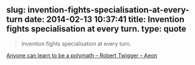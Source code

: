 slug: invention-fights-specialisation-at-every-turn
date: 2014-02-13 10:37:41
title: Invention fights specialisation at every turn.
type: quote
---

> Invention fights specialisation at every turn.

[Anyone can learn to be a polymath – Robert Twigger – Aeon](http://aeon.co/magazine/world-views/anyone-can-learn-to-be-a-polymath/)
